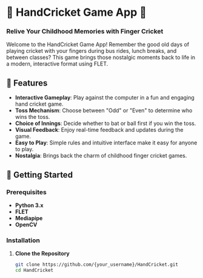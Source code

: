 # 🏏 HandCricket Game App 🏏

### Relive Your Childhood Memories with Finger Cricket

Welcome to the HandCricket Game App! Remember the good old days of playing cricket with your fingers during bus rides, lunch breaks, and between classes? This game brings those nostalgic moments back to life in a modern, interactive format using FLET.

## 🌟 Features

- **Interactive Gameplay**: Play against the computer in a fun and engaging hand cricket game.
- **Toss Mechanism**: Choose between "Odd" or "Even" to determine who wins the toss.
- **Choice of Innings**: Decide whether to bat or ball first if you win the toss.
- **Visual Feedback**: Enjoy real-time feedback and updates during the game.
- **Easy to Play**: Simple rules and intuitive interface make it easy for anyone to play.
- **Nostalgia**: Brings back the charm of childhood finger cricket games.

## 🚀 Getting Started

### Prerequisites

- **Python 3.x**
- **FLET**
- **Mediapipe**
- **OpenCV**

### Installation

1. **Clone the Repository**

   ```bash
   git clone https://github.com/{your_username}/HandCricket.git
   cd HandCricket
